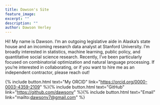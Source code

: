 ```yaml
---
title: Dawson's Site
feature_image: 
excerpt: ""
description: ""
author: Dawson Verley
---
```


Hi! My name is Dawson. I’m an outgoing legislative aide in Alaska’s state house and an incoming research data analyst at Stanford University. I’m broadly interested in statistics, machine learning, public policy, and quantitative social science research. Recently, I’ve been particularly focused on combinatorial optimization and natural language processing. If you’re interested in collaborating, or if you want to hire me as an independent contractor, please reach out!

{% include button.html text="My ORCID" link="https://orcid.org/0000-0003-4359-2109" %}{% include button.html text="GitHub" link="https://github.com/dawsonv" %}{% include button.html text="Email" link="mailto:dawsonv7@gmail.com" %}

